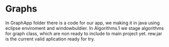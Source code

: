 # Graphs
In GraphApp folder there is a code for our app, we making it in java using eclipse enviroment and windowbuldier. 
In Algorithms.1 we stage algorithms for graph class, which are non ready to include to main project yet.
rew.jar is the current valid aplication ready for try.
